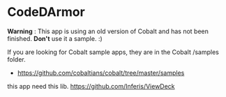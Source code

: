 CodeDArmor
==========

**Warning** : This app is using an old version of Cobalt and has not been finished. **Don't** use it a sample. :)

If you are looking for Cobalt sample apps, they are in the Cobalt /samples folder.

*  https://github.com/cobaltians/cobalt/tree/master/samples

this app need this lib.
https://github.com/Inferis/ViewDeck
